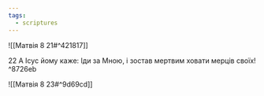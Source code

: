 ```yaml
---
tags:
  - scriptures
---
```


![[Матвія 8 21#^421817]]

22 А Ісус йому каже: Іди за Мною, і зостав мертвим ховати мерців своїх! ^8726eb

![[Матвія 8 23#^9d69cd]]